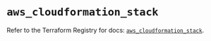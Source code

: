 # `aws_cloudformation_stack`

Refer to the Terraform Registry for docs: [`aws_cloudformation_stack`](https://registry.terraform.io/providers/hashicorp/aws/5.42.0/docs/resources/cloudformation_stack).
